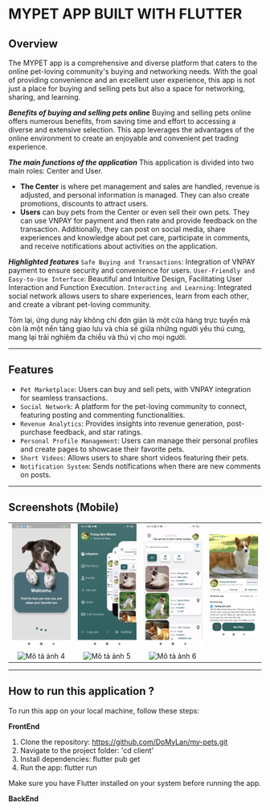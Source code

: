 
# MYPET APP BUILT WITH FLUTTER

## Overview
The MYPET app is a comprehensive and diverse platform that caters to the online pet-loving community's buying and networking needs. With the goal of providing convenience and an excellent user experience, this app is not just a place for buying and selling pets but also a space for networking, sharing, and learning.

***Benefits of buying and selling pets online***
Buying and selling pets online offers numerous benefits, from saving time and effort to accessing a diverse and extensive selection. This app leverages the advantages of the online environment to create an enjoyable and convenient pet trading experience.

***The main functions of the application***
This application is divided into two main roles: Center and User.
- **The Center** is where pet management and sales are handled, revenue is adjusted, and personal information is managed. They can also create promotions, discounts to attract users.
- **Users** can buy pets from the Center or even sell their own pets. They can use VNPAY for payment and then rate and provide feedback on the transaction. Additionally, they can post on social media, share experiences and knowledge about pet care, participate in comments, and receive notifications about activities on the application.

***Highlighted features***
`Safe Buying and Transactions`: Integration of VNPAY payment to ensure security and convenience for users.
`User-Friendly and Easy-to-Use Interface`: Beautiful and Intuitive Design, Facilitating User Interaction and Function Execution.
`Interacting and Learning`: Integrated social network allows users to share experiences, learn from each other, and create a vibrant pet-loving community.

Tóm lại, ứng dụng này không chỉ đơn giản là một cửa hàng trực tuyến mà còn là một nền tảng giao lưu và chia sẻ giữa những người yêu thú cưng, mang lại trải nghiệm đa chiều và thú vị cho mọi người.
***
## Features
- `Pet Marketplace`: Users can buy and sell pets, with VNPAY integration for seamless transactions.
- `Social Network`: A platform for the pet-loving community to connect, featuring posting and commenting functionalities.
- `Revenue Analytics`: Provides insights into revenue generation, post-purchase feedback, and star ratings.
- `Personal Profile Management`: Users can manage their personal profiles and create pages to showcase their favorite pets.
- `Short Videos`: Allows users to share short videos featuring their pets.
- `Notification System`: Sends notifications when there are new comments on posts.
***
## Screenshots (Mobile)
<table style="border-collapse: collapse;">
  <tr>
    <td align="center" style="border: none;"><img src="https://github.com/DoMyLan/LabAWS_RDS/blob/main/images/flask_welcome.jpg?raw=true" alt="Mô tả ảnh 1"></td>
    <td align="center"><img src="https://github.com/DoMyLan/LabAWS_RDS/blob/main/images/home.jpg?raw=true" alt="Mô tả ảnh 2"></td>
    <td align="center" style="border: none;"><img src="https://github.com/DoMyLan/LabAWS_RDS/blob/main/Screenshot_2024-05-06-09-42-43-395_com.example.found_adoption_application.jpg?raw=true" alt="Mô tả ảnh 3"></td>
    <td align="center" style="border: none;"><img src="https://github.com/DoMyLan/LabAWS_RDS/blob/main/images/pet_detail.jpg?raw=true" alt="Mô tả ảnh 4"></td>
    
    
    
  </tr>
  <tr>
    <td align="center"><img src="link ảnh 4" alt="Mô tả ảnh 4"></td>
    <td align="center"><img src="link ảnh 5" alt="Mô tả ảnh 5"></td>
    <td align="center"><img src="link ảnh 6" alt="Mô tả ảnh 6"></td>
  </tr>
</table>

***
## How to run this application ?
To run this app on your local machine, follow these steps:

**FrontEnd**
1. Clone the repository: https://github.com/DoMyLan/my-pets.git
2. Navigate to the project folder: 'cd client'
3. Install dependencies: flutter pub get
4. Run the app: flutter run
   
Make sure you have Flutter installed on your system before running the app.

**BackEnd**
